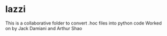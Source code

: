 # lazzi

This is a collaborative folder to convert .hoc files into python code
Worked on by Jack Damiani and Arthur Shao
